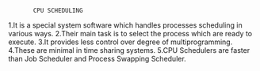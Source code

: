            CPU SCHEDULING

1.It is a special system software which handles processes scheduling in various ways.
2.Their main task is to select the process which are ready to execute.
3.It provides less control over degree of multiprogramming.
4.These are minimal in time sharing systems.
5.CPU Schedulers are faster than Job Scheduler and Process Swapping Scheduler.

